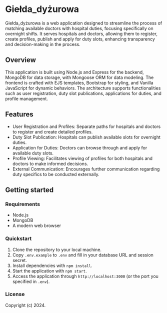 # Giełda_dyżurowa

Giełda_dyżurowa is a web application designed to streamline the process of matching available doctors with hospital duties, focusing specifically on overnight shifts. It serves hospitals and doctors, allowing them to register, create profiles, publish and apply for duty slots, enhancing transparency and decision-making in the process.

## Overview

This application is built using Node.js and Express for the backend, MongoDB for data storage, with Mongoose ORM for data modeling. The frontend is crafted with EJS templates, Bootstrap for styling, and Vanilla JavaScript for dynamic behaviors. The architecture supports functionalities such as user registration, duty slot publications, applications for duties, and profile management.

## Features

- User Registration and Profiles: Separate paths for hospitals and doctors to register and create detailed profiles.
- Duty Slot Publication: Hospitals can publish available slots for overnight duties.
- Application for Duties: Doctors can browse through and apply for available duty slots.
- Profile Viewing: Facilitates viewing of profiles for both hospitals and doctors to make informed decisions.
- External Communication: Encourages further communication regarding duty specifics to be conducted externally.

## Getting started

### Requirements

- Node.js
- MongoDB
- A modern web browser

### Quickstart

1. Clone the repository to your local machine.
2. Copy `.env.example` to `.env` and fill in your database URL and session secret.
3. Install dependencies with `npm install`.
4. Start the application with `npm start`.
5. Access the application through `http://localhost:3000` (or the port you specified in `.env`).

### License

Copyright (c) 2024.